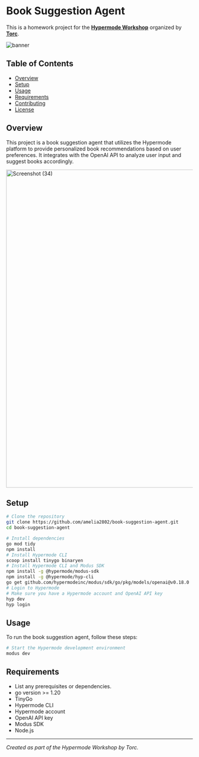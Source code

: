 # Book Suggestion Agent

This is a homework project for the [**Hypermode Workshop**](https://hypermode.com/) organized by [**Torc**](https://platform.torc.dev/#/r/ZILxKHb0/cp).

![banner](https://pbs.twimg.com/media/GvApKqNWkAAiXbl?format=jpg&name=900x900)

## Table of Contents

- [Overview](#overview)
- [Setup](#setup)
- [Usage](#usage)
- [Requirements](#requirements)
- [Contributing](#contributing)
- [License](#license)

## Overview

This project is a book suggestion agent that utilizes the Hypermode platform to provide personalized book recommendations based on user preferences. It integrates with the OpenAI API to analyze user input and suggest books accordingly.

<img width="1917" height="859" alt="Screenshot (34)" src="https://github.com/user-attachments/assets/e2e3a256-47e8-4acd-85c2-a66f9b260898" />


## Setup

```bash
# Clone the repository
git clone https://github.com/amelia2802/book-suggestion-agent.git
cd book-suggestion-agent

# Install dependencies
go mod tidy
npm install
# Install Hypermode CLI
scoop install tinygo binaryen
# Install Hypermode CLI and Modus SDK
npm install -g @hypermode/modus-sdk 
npm install -g @hypermode/hyp-cli 
go get github.com/hypermodeinc/modus/sdk/go/pkg/models/openai@v0.18.0
# Login to Hypermode
# Make sure you have a Hypermode account and OpenAI API key 
hyp dev
hyp login
```

## Usage

To run the book suggestion agent, follow these steps:
```bash
# Start the Hypermode development environment  
modus dev
```

## Requirements

- List any prerequisites or dependencies.
- go version >= 1.20
- TinyGo
- Hypermode CLI
- Hypermode account
- OpenAI API key
- Modus SDK
- Node.js


---

*Created as part of the Hypermode Workshop by Torc.*
